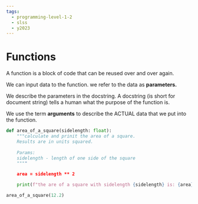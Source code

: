 ```yaml
---
tags:
  - programming-level-1-2
  - slss
  - y2023
---
```

# Functions

A function is a block of code that can be reused over and over again.

We can input data to the function. we refer to the data as **parameters.**

We describe the parameters in the docstring. A docstring (is short for document string) tells a human what the purpose of the function is.

We use the term **arguments** to describe the ACTUAL data that we put into the function.

```python
def area_of_a_square(sidelength: float):
	"""calculate and prinit the area of a square.
	Results are in units squared.
	
	Params:
	sidelength - length of one side of the square
	""""

	area = sidelength ** 2

	print(f"the are of a square with sidelength {sidelength} is: {area} square units")

area_of_a_square(12.2)
```


